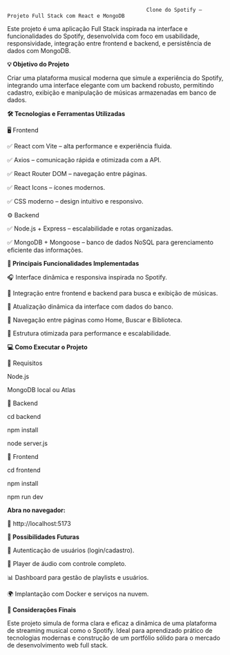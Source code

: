                                                  Clone do Spotify — Projeto Full Stack com React e MongoDB
 
Este projeto é uma aplicação Full Stack inspirada na interface e funcionalidades do Spotify, desenvolvida com foco em usabilidade, responsividade, integração entre frontend e backend, e persistência de dados com MongoDB.

**💡 Objetivo do Projeto**

Criar uma plataforma musical moderna que simule a experiência do Spotify, integrando uma interface elegante com um backend robusto, permitindo cadastro, exibição e manipulação de músicas armazenadas em banco de dados.

**🛠 Tecnologias e Ferramentas Utilizadas**

🖥️ Frontend

✅ React com Vite – alta performance e experiência fluida.

✅ Axios – comunicação rápida e otimizada com a API.

✅ React Router DOM – navegação entre páginas.

✅ React Icons – ícones modernos.

✅ CSS moderno – design intuitivo e responsivo.

⚙️ Backend

✅ Node.js + Express – escalabilidade e rotas organizadas.

✅ MongoDB + Mongoose – banco de dados NoSQL para gerenciamento eficiente das informações.

**🚀 Principais Funcionalidades Implementadas**

🎧 Interface dinâmica e responsiva inspirada no Spotify.

📡 Integração entre frontend e backend para busca e exibição de músicas.

🔁 Atualização dinâmica da interface com dados do banco.

🧭 Navegação entre páginas como Home, Buscar e Biblioteca.

🚀 Estrutura otimizada para performance e escalabilidade.

**💻 Como Executar o Projeto**

🔧 Requisitos

Node.js

MongoDB local ou Atlas

🔹 Backend

cd backend

npm install

node server.js

🔹 Frontend

cd frontend

npm install

npm run dev

**Abra no navegador:**

📍 http://localhost:5173

**🔮 Possibilidades Futuras**

🔐 Autenticação de usuários (login/cadastro).

🎼 Player de áudio com controle completo.

📊 Dashboard para gestão de playlists e usuários.

🌍 Implantação com Docker e serviços na nuvem.

**🧠 Considerações Finais**

Este projeto simula de forma clara e eficaz a dinâmica de uma plataforma de streaming musical como o Spotify. Ideal para aprendizado prático de tecnologias modernas e construção de um portfólio sólido para o mercado de desenvolvimento web full stack.
